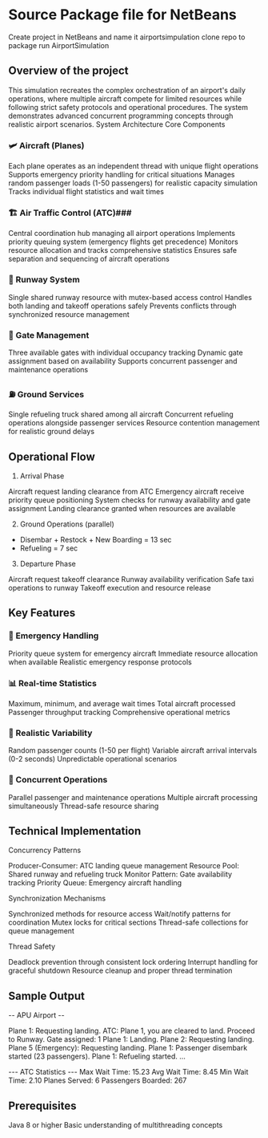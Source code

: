 # Source Package file for NetBeans #

Create project in NetBeans and name it airportsimpulation
clone repo to package
run AirportSimulation


## Overview of the project ##
This simulation recreates the complex orchestration of an airport's daily operations, where multiple aircraft compete for limited resources while following strict safety protocols and operational procedures. The system demonstrates advanced concurrent programming concepts through realistic airport scenarios.
System Architecture
Core Components

### 🛩️ Aircraft (Planes) ###

Each plane operates as an independent thread with unique flight operations
Supports emergency priority handling for critical situations
Manages random passenger loads (1-50 passengers) for realistic capacity simulation
Tracks individual flight statistics and wait times

### 🏗️ Air Traffic Control (ATC)###

Central coordination hub managing all airport operations
Implements priority queuing system (emergency flights get precedence)
Monitors resource allocation and tracks comprehensive statistics
Ensures safe separation and sequencing of aircraft operations

### 🛬 Runway System ###

Single shared runway resource with mutex-based access control
Handles both landing and takeoff operations safely
Prevents conflicts through synchronized resource management

### 🚪 Gate Management ###

Three available gates with individual occupancy tracking
Dynamic gate assignment based on availability
Supports concurrent passenger and maintenance operations

### ⛽ Ground Services ###

Single refueling truck shared among all aircraft
Concurrent refueling operations alongside passenger services
Resource contention management for realistic ground delays

## Operational Flow ##
1. Arrival Phase

Aircraft request landing clearance from ATC
Emergency aircraft receive priority queue positioning
System checks for runway availability and gate assignment
Landing clearance granted when resources are available

2. Ground Operations (parallel)
- Disembar + Restock + New Boarding = 13 sec
- Refueling = 7 sec

3. Departure Phase

Aircraft request takeoff clearance
Runway availability verification
Safe taxi operations to runway
Takeoff execution and resource release

## Key Features ##

### 🚨 Emergency Handling ###

Priority queue system for emergency aircraft
Immediate resource allocation when available
Realistic emergency response protocols

### 📊 Real-time Statistics ###

Maximum, minimum, and average wait times
Total aircraft processed
Passenger throughput tracking
Comprehensive operational metrics

### 🎲 Realistic Variability ###

Random passenger counts (1-50 per flight)
Variable aircraft arrival intervals (0-2 seconds)
Unpredictable operational scenarios

### 🔄 Concurrent Operations ###

Parallel passenger and maintenance operations
Multiple aircraft processing simultaneously
Thread-safe resource sharing

## Technical Implementation ##
Concurrency Patterns

Producer-Consumer: ATC landing queue management
Resource Pool: Shared runway and refueling truck
Monitor Pattern: Gate availability tracking
Priority Queue: Emergency aircraft handling

Synchronization Mechanisms

Synchronized methods for resource access
Wait/notify patterns for coordination
Mutex locks for critical sections
Thread-safe collections for queue management

Thread Safety

Deadlock prevention through consistent lock ordering
Interrupt handling for graceful shutdown
Resource cleanup and proper thread termination

## Sample Output ##
-- APU Airport --

Plane 1: Requesting landing.
ATC: Plane 1, you are cleared to land. Proceed to Runway. Gate assigned: 1
Plane 1: Landing.
Plane 2: Requesting landing.
Plane 5 (Emergency): Requesting landing.
Plane 1: Passenger disembark started (23 passengers).
Plane 1: Refueling started.
...

--- ATC Statistics ---
Max Wait Time: 15.23
Avg Wait Time: 8.45
Min Wait Time: 2.10
Planes Served: 6
Passengers Boarded: 267

## Prerequisites ##

Java 8 or higher
Basic understanding of multithreading concepts
